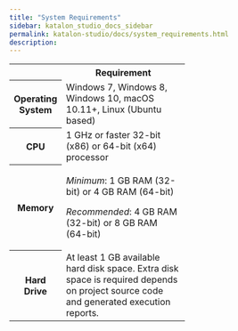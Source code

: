 ```yaml
---
title: "System Requirements" 
sidebar: katalon_studio_docs_sidebar
permalink: katalon-studio/docs/system_requirements.html 
description: 
---
```

<table class="relative-table wrapped confluenceTable" style="width: 62.5474%;"><colgroup><col style="width: 22.9369%;"><col style="width: 77.0631%;"></colgroup><tbody><tr class="xtr-0"><th class="xtd-0-0 confluenceTh">&nbsp;</th><th class="xtd-0-1 confluenceTh">Requirement</th></tr><tr class="xtr-1"><th class="xtd-1-0 confluenceTh">Operating System</th><td class="xtd-1-1 confluenceTd">Windows 7, Windows 8, Windows 10, macOS 10.11+, Linux (Ubuntu based)</td></tr><tr class="xtr-2"><th class="xtd-2-0 confluenceTh">CPU</th><td class="xtd-2-1 confluenceTd">1 GHz or faster 32-bit (x86) or 64-bit (x64) processor</td></tr><tr class="xtr-3"><th class="xtd-3-0 confluenceTh">Memory</th><td class="xtd-3-1 confluenceTd"><p><em>Minimum</em>: 1 GB RAM (32-bit) or 4 GB RAM (64-bit)</p><p><em>Recommended</em>: 4<span> GB RAM (32-bit) or 8 GB RAM (64-bit)</span></p></td></tr><tr class="xtr-4"><th class="xtd-4-0 confluenceTh" colspan="1">Hard Drive</th><td class="xtd-4-1 confluenceTd" colspan="1">At least 1 GB available hard disk space. Extra disk space is required depends on project source code and generated execution reports.</td></tr></tbody></table>